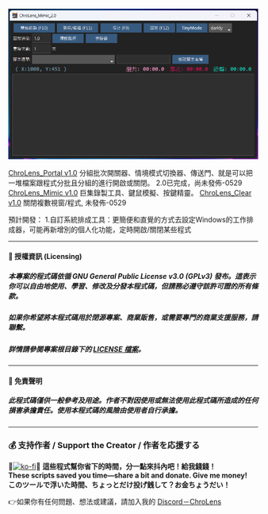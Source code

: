 ![ChroLens_Mimic v1.0](./ChroLens_Mimic.png)





[ChroLens_Portal v1.0](https://github.com/Lucienwooo/ChroLens_Portal/releases/tag/v1.0)
分組批次開關器、情境模式切換器、傳送門、就是可以把一堆檔案跟程式分批且分組的進行開啟或關閉。
2.0已完成，尚未發佈-0529
[ChroLens_Mimic v1.0](https://github.com/Lucienwooo/ChroLens_Mimic) 巨集錄製工具、鍵鼠模擬、按鍵精靈。
[ChroLens_Clear v1.0]() 關閉複數視窗/程式, 未發佈-0529

預計開發：
1.自訂系統排成工具：更簡便和直覺的方式去設定Windows的工作排成器，可能再新增別的個人化功能，定時開啟/關閉某些程式

---
#### 📄 授權資訊 (Licensing) 
##### 本專案的程式碼依循 GNU General Public License v3.0 (GPLv3) 發布。這表示你可以自由地使用、學習、修改及分發本程式碼，但請務必遵守該許可證的所有條款。 
##### 如果你希望將本程式碼用於閉源專案、商業販售，或需要專門的商業支援服務，請聯繫。 
##### 詳情請參閱專案根目錄下的 [LICENSE 檔案](LICENSE)。 
---
#### 📄 免責聲明 
##### 此程式碼僅供一般參考及用途。作者不對因使用或無法使用此程式碼所造成的任何損害承擔責任。使用本程式碼的風險由使用者自行承擔。 
---
### 💰 支持作者 / Support the Creator / 作者を応援する
💸[![ko-fi](https://ko-fi.com/img/githubbutton_sm.svg)](https://ko-fi.com/B0B51FBVA8)💸
 **這些程式幫你省下的時間，分一點來抖內吧！給我錢錢！**  </br>
 **These scripts saved you time—share a bit and donate. Give me money!**    </br>
 **このツールで浮いた時間、ちょっとだけ投げ銭して？お金ちょうだい！**  </br>

👉如果你有任何問題、想法或建議，請加入我的 [Discord－ChroLens](https://discord.gg/72Kbs4WPPn)
